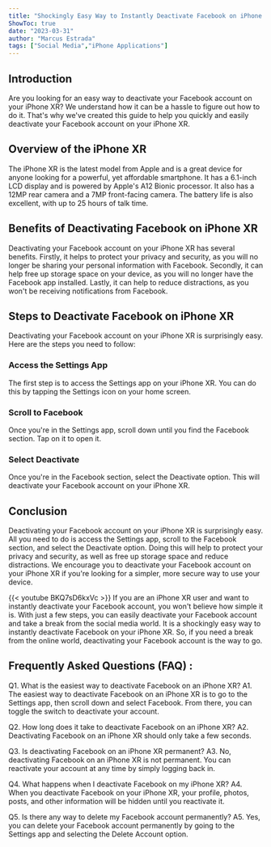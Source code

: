 ```yaml
---
title: "Shockingly Easy Way to Instantly Deactivate Facebook on iPhone XR - You Won't Believe How Simple It Is!"
ShowToc: true 
date: "2023-03-31"
author: "Marcus Estrada" 
tags: ["Social Media","iPhone Applications"]
---
```

## Introduction

Are you looking for an easy way to deactivate your Facebook account on your iPhone XR? We understand how it can be a hassle to figure out how to do it. That's why we've created this guide to help you quickly and easily deactivate your Facebook account on your iPhone XR.

## Overview of the iPhone XR

The iPhone XR is the latest model from Apple and is a great device for anyone looking for a powerful, yet affordable smartphone. It has a 6.1-inch LCD display and is powered by Apple's A12 Bionic processor. It also has a 12MP rear camera and a 7MP front-facing camera. The battery life is also excellent, with up to 25 hours of talk time.

## Benefits of Deactivating Facebook on iPhone XR

Deactivating your Facebook account on your iPhone XR has several benefits. Firstly, it helps to protect your privacy and security, as you will no longer be sharing your personal information with Facebook. Secondly, it can help free up storage space on your device, as you will no longer have the Facebook app installed. Lastly, it can help to reduce distractions, as you won't be receiving notifications from Facebook.

## Steps to Deactivate Facebook on iPhone XR

Deactivating your Facebook account on your iPhone XR is surprisingly easy. Here are the steps you need to follow:

### Access the Settings App

The first step is to access the Settings app on your iPhone XR. You can do this by tapping the Settings icon on your home screen.

### Scroll to Facebook

Once you're in the Settings app, scroll down until you find the Facebook section. Tap on it to open it.

### Select Deactivate

Once you're in the Facebook section, select the Deactivate option. This will deactivate your Facebook account on your iPhone XR.

## Conclusion

Deactivating your Facebook account on your iPhone XR is surprisingly easy. All you need to do is access the Settings app, scroll to the Facebook section, and select the Deactivate option. Doing this will help to protect your privacy and security, as well as free up storage space and reduce distractions. We encourage you to deactivate your Facebook account on your iPhone XR if you're looking for a simpler, more secure way to use your device.

{{< youtube BKQ7sD6kxVc >}} 
If you are an iPhone XR user and want to instantly deactivate your Facebook account, you won't believe how simple it is. With just a few steps, you can easily deactivate your Facebook account and take a break from the social media world. It is a shockingly easy way to instantly deactivate Facebook on your iPhone XR. So, if you need a break from the online world, deactivating your Facebook account is the way to go.

## Frequently Asked Questions (FAQ) :
Q1. What is the easiest way to deactivate Facebook on an iPhone XR?
A1. The easiest way to deactivate Facebook on an iPhone XR is to go to the Settings app, then scroll down and select Facebook. From there, you can toggle the switch to deactivate your account.

Q2. How long does it take to deactivate Facebook on an iPhone XR?
A2. Deactivating Facebook on an iPhone XR should only take a few seconds.

Q3. Is deactivating Facebook on an iPhone XR permanent?
A3. No, deactivating Facebook on an iPhone XR is not permanent. You can reactivate your account at any time by simply logging back in.

Q4. What happens when I deactivate Facebook on my iPhone XR?
A4. When you deactivate Facebook on your iPhone XR, your profile, photos, posts, and other information will be hidden until you reactivate it.

Q5. Is there any way to delete my Facebook account permanently?
A5. Yes, you can delete your Facebook account permanently by going to the Settings app and selecting the Delete Account option.


